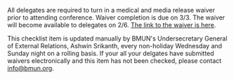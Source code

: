 All delegates are required to turn in a medical and media release waiver prior to attending conference.  Waiver completion is due on 3/3. The waiver will become available to delegates on 2/6. [The link to the waiver is here](https://www.waiverfile.com/b/BerkeleyModelUnitedNations/Waiver.aspx?formid=cf4fe2ab-22da-4e81-8a6c-4fe7005debd0).

This checklist item is updated manually by BMUN's Undersecretary General of External Relations, Ashwin Srikanth, every non-holiday Wednesday and Sunday night on a rolling basis. If your all your delgates have submitted waivers electronically and this item has not been checked, please contact info@bmun.org.